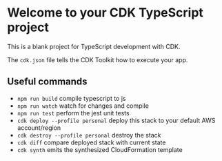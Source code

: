 # Welcome to your CDK TypeScript project

This is a blank project for TypeScript development with CDK.

The `cdk.json` file tells the CDK Toolkit how to execute your app.

## Useful commands

* `npm run build`   compile typescript to js
* `npm run watch`   watch for changes and compile
* `npm run test`    perform the jest unit tests
* `cdk deploy --profile personal`      deploy this stack to your default AWS account/region
* `cdk destroy --profile personal`      destroy the stack
* `cdk diff`        compare deployed stack with current state
* `cdk synth`       emits the synthesized CloudFormation template

